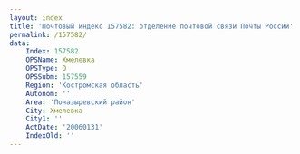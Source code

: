 ```yaml
---
layout: index
title: 'Почтовый индекс 157582: отделение почтовой связи Почты России'
permalink: /157582/
data:
    Index: 157582
    OPSName: Хмелевка
    OPSType: О
    OPSSubm: 157559
    Region: 'Костромская область'
    Autonom: ''
    Area: 'Поназыревский район'
    City: Хмелевка
    City1: ''
    ActDate: '20060131'
    IndexOld: ''
---
```

